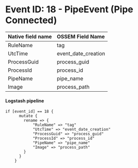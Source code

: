 # Event ID: 18 - PipeEvent (Pipe Connected)

|Native field name            |OSSEM Field Name                   |
|:----------------------------|:----------------------------------|
| RuleName                    | tag                               |
| UtcTime                     | event_date_creation               |
| ProcessGuid                 | process_guid                      |
| ProcessId                   | process_id                        |
| PipeName                    | pipe_name                         |
| Image                       | process_path                      |

#### Logstash pipeline

```
if [event_id] == 18 {
      mutate {
        rename => {
            "RuleName" => "tag"
            "UtcTime" => "event_date_creation"
            "ProcessGuid" => "process_guid"
            "ProcessId" => "process_id"
            "PipeName" => "pipe_name"
            "Image" => "process_path"
        }
      }
    }
```